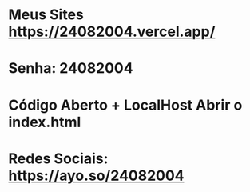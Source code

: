 # Meus Sites https://24082004.vercel.app/
# Senha: 24082004
# Código Aberto + LocalHost Abrir o index.html
# Redes Sociais: https://ayo.so/24082004
